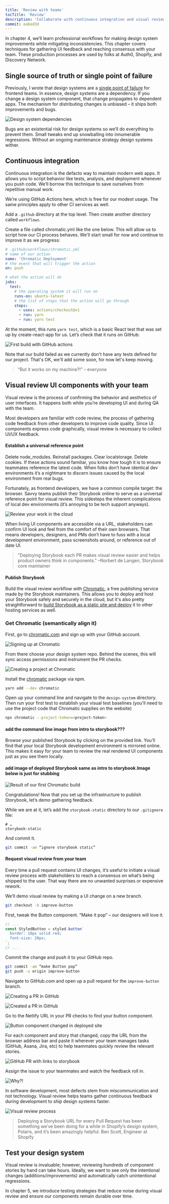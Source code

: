 ```yaml
---
title: 'Review with teams'
tocTitle: 'Review'
description: 'Collaborate with continuous integration and visual review'
commit: eabed3d
---
```


In chapter 4, we’ll learn professional workflows for making design system improvements while mitigating inconsistencies. This chapter covers techniques for gathering UI feedback and reaching consensus with your team. These production processes are used by folks at Auth0, Shopify, and Discovery Network.

## Single source of truth or single point of failure

Previously, I wrote that design systems are a [single point of failure](https://blog.hichroma.com/why-design-systems-are-a-single-point-of-failure-ec9d30c107c2) for frontend teams. In essence, design systems are a dependency. If you change a design system component, that change propagates to dependent apps. The mechanism for distributing changes is unbiased – it ships both improvements and bugs.

![Design system dependencies](/design-systems-for-developers/design-system-dependencies.png)

Bugs are an existential risk for design systems so we’ll do everything to prevent them. Small tweaks end up snowballing into innumerable regressions. Without an ongoing maintenance strategy design systems wither.

## Continuous integration

Continuous integration is the defacto way to maintain modern web apps. It allows you to script behavior like tests, analysis, and deployment whenever you push code. We’ll borrow this technique to save ourselves from repetitive manual work.

We’re using GitHub Actions here, which is free for our modest usage. The same principles apply to other CI services as well.

Add a `.github` directory at the top level. Then create another directory called `workflows`.

Create a file called chromatic.yml like the one below. This will allow us to script how our CI process behaves. We'll start small for now and continue to improve it as we progress:

```yaml
# .github/workflows/chromatic.yml
# name of our action
name: 'Chromatic Deployment'
# the event that will trigger the action
on: push

# what the action will do
jobs:
  test:
    # the operating system it will run on
    runs-on: ubuntu-latest
    # the list of steps that the action will go through
    steps:
      - uses: actions/checkout@v1
      - run: yarn
      - run: yarn test
```

At the moment, this runs `yarn test`, which is a basic React test that was set up by create-react-app for us. Let’s check that it runs on GitHub:

![First build with GitHub actions](/design-systems-for-developers/github-action-first-build.png)

Note that our build failed as we currently don't have any tests defined for our project. That's OK, we'll add some soon, for now let's keep moving.

> “But it works on my machine?!” – everyone

## Visual review UI components with your team

Visual review is the process of confirming the behavior and aesthetics of user interfaces. It happens both while you’re developing UI and during QA with the team.

Most developers are familiar with code review, the process of gathering code feedback from other developers to improve code quality. Since UI components express code graphically, visual review is necessary to collect UI/UX feedback.

#### Establish a universal reference point

Delete node_modules. Reinstall packages. Clear localstorage. Delete cookies. If these actions sound familiar, you know how tough it is to ensure teammates reference the latest code. When folks don’t have identical dev environments it’s a nightmare to discern issues caused by the local environment from real bugs.

Fortunately, as frontend developers, we have a common compile target: the browser. Savvy teams publish their Storybook online to serve as a universal reference point for visual review. This sidesteps the inherent complications of local dev environments (it’s annoying to be tech support anyways).

![Review your work in the cloud](/design-systems-for-developers/design-system-visual-review.jpg)

When living UI components are accessible via a URL, stakeholders can confirm UI look and feel from the comfort of their own browsers. That means developers, designers, and PMs don’t have to fuss with a local development environment, pass screenshots around, or reference out of date UI.

> "Deploying Storybook each PR makes visual review easier and helps product owners think in components." –Norbert de Langen, Storybook core maintainer

#### Publish Storybook

Build the visual review workflow with [Chromatic](https://www.chromatic.com/), a free publishing service made by the Storybook maintainers. This allows you to deploy and host your Storybook safely and securely in the cloud, but it's also pretty straightforward to [build Storybook as a static site and deploy](https://storybook.js.org/docs/basics/exporting-storybook/) it to other hosting services as well.

### Get Chromatic (semantically align it)

First, go to [chromatic.com](https://chromatic.com) and sign up with your GitHub account.

![Signing up at Chromatic](/design-systems-for-developers/chromatic-signup.png)

From there choose your design system repo. Behind the scenes, this will sync access permissions and instrument the PR checks.

![Creating a project at Chromatic](/design-systems-for-developers/chromatic-create-project.png)

Install the [chromatic](https://www.npmjs.com/package/chromatic) package via npm.

```bash
yarn add --dev chromatic
```

Open up your command line and navigate to the `design-system` directory. Then run your first test to establish your visual test baselines (you'll need to use the project code that Chromatic supplies on the website)

```bash
npx chromatic --project-token=<project-token>
```

<h4>add the command line image from intro to storybook???</h4>

Browse your published Storybook by clicking on the provided link. You’ll find that your local Storybook development environment is mirrored online. This makes it easy for your team to review the real rendered UI components just as you see them locally.

<h4>add image of deployed Storybook same as intro to storybook.Image below is just for stubbing</h4>

![Result of our first Chromatic build](/design-systems-for-developers/chromatic-first-build.png)

<!--
![Choosing GitHub on Netlify](/design-systems-for-developers/netlify-choose-provider.png)

Now find your design system’s GitHub repo that we created in the last chapter.

![Choosing our repository on Netlify](/design-systems-for-developers/netlify-choose-repository.png)

Enter the `storybook-build` command for Netlify to run whenever you commit.

![Setting up our first build on Netlify](/design-systems-for-developers/netlify-setup-build.png)

All going well, you should see a successful build in Netlify:

![Succeeded running our first build in Netlify](/design-systems-for-developers/netlify-deployed.png)

Browse your published Storybook by clicking on the link. You’ll find that your local Storybook development environment is mirrored online. This makes it easy for your team to review the real rendered UI components just as you see them locally.

![Viewing our first build in Netlify](/design-systems-for-developers/netlify-deployed-site.png)

Netlify runs a build command on every commit that deploys your Storybook. You’ll find a link to it in GitHub’s PR checks (we'll see that below). -->

Congratulations! Now that you set up the infrastructure to publish Storybook, let’s demo gathering feedback.

While we are at it, let’s add the `storybook-static` directory to our `.gitignore` file:

```
# …
storybook-static
```

And commit it.

```bash
git commit -am “ignore storybook static”
```

#### Request visual review from your team

Every time a pull request contains UI changes, it’s useful to initiate a visual review process with stakeholders to reach a consensus on what’s being shipped to the user. That way there are no unwanted surprises or expensive rework.

We’ll demo visual review by making a UI change on a new branch.

```bash
git checkout -b improve-button
```

First, tweak the Button component. “Make it pop” – our designers will love it.

```javascript
// ...
const StyledButton = styled.button`
  border: 10px solid red;
  font-size: 20px;
`;
// ...
```

Commit the change and push it to your GitHub repo.

```bash
git commit -am “make Button pop”
git push -u origin improve-button
```

Navigate to GitHub.com and open up a pull request for the `improve-button` branch.

![Creating a PR in GitHub](/design-systems-for-developers/github-create-pr.png)

![Created a PR in GitHub](/design-systems-for-developers/github-created-pr.png)

Go to the Netlify URL in your PR checks to find your button component.

![Button component changed in deployed site](/design-systems-for-developers/netlify-deployed-site-with-changed-button.png)

For each component and story that changed, copy the URL from the browser address bar and paste it wherever your team manages tasks (GitHub, Asana, Jira, etc) to help teammates quickly review the relevant stories.

![GitHub PR with links to storybook](/design-systems-for-developers/github-created-pr-with-links.png)

Assign the issue to your teammates and watch the feedback roll in.

![Why?!](/design-systems-for-developers/visual-review-feedback-github.gif)

In software development, most defects stem from miscommunication and not technology. Visual review helps teams gather continuous feedback during development to ship design systems faster.

![Visual review process](/design-systems-for-developers/visual-review-loop.jpg)

> Deploying a Storybook URL for every Pull Request has been something we’ve been doing for a while in Shopify’s design system, Polaris, and it’s been amazingly helpful. Ben Scott, Engineer at Shopify

## Test your design system

Visual review is invaluable; however, reviewing hundreds of component stories by hand can take hours. Ideally, we want to see only the intentional changes (additions/improvements) and automatically catch unintentional regressions.

In chapter 5, we introduce testing strategies that reduce noise during visual review and ensure our components remain durable over time.
